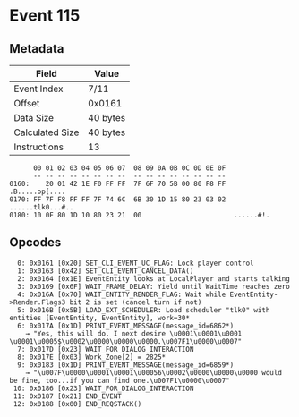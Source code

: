 # Event 115

## Metadata

| Field           | Value    |
|-----------------|----------|
| Event Index     | 7/11     |
| Offset          | 0x0161   |
| Data Size       | 40 bytes |
| Calculated Size | 40 bytes |
| Instructions    | 13       |

```
      00 01 02 03 04 05 06 07  08 09 0A 0B 0C 0D 0E 0F
      -- -- -- -- -- -- -- --  -- -- -- -- -- -- -- --
0160:    20 01 42 1E F0 FF FF  7F 6F 70 5B 00 80 F8 FF    .B.....op[....
0170: FF 7F F8 FF FF 7F 74 6C  6B 30 1D 15 80 23 03 02  ......tlk0...#..
0180: 10 0F 80 1D 10 80 23 21  00                       ......#!.       
```

## Opcodes

```
  0: 0x0161 [0x20] SET_CLI_EVENT_UC_FLAG: Lock player control
  1: 0x0163 [0x42] SET_CLI_EVENT_CANCEL_DATA()
  2: 0x0164 [0x1E] EventEntity looks at LocalPlayer and starts talking
  3: 0x0169 [0x6F] WAIT_FRAME_DELAY: Yield until WaitTime reaches zero
  4: 0x016A [0x70] WAIT_ENTITY_RENDER_FLAG: Wait while EventEntity->Render.Flags3 bit 2 is set (cancel turn if not)
  5: 0x016B [0x5B] LOAD_EXT_SCHEDULER: Load scheduler "tlk0" with entities [EventEntity, EventEntity], work=30*
  6: 0x017A [0x1D] PRINT_EVENT_MESSAGE(message_id=6862*)
    → "Yes, this will do. I next desire \u0001\u0001\u0001 \u0001\u0005$\u0002\u0000\u0000\u0000.\u007F1\u0000\u0007"
  7: 0x017D [0x23] WAIT_FOR_DIALOG_INTERACTION
  8: 0x017E [0x03] Work_Zone[2] = 2825*
  9: 0x0183 [0x1D] PRINT_EVENT_MESSAGE(message_id=6859*)
    → "\u007F\u0000\u0001\u0001\u00056\u0002\u0000\u0000\u0000 would be fine, too...if you can find one.\u007F1\u0000\u0007"
 10: 0x0186 [0x23] WAIT_FOR_DIALOG_INTERACTION
 11: 0x0187 [0x21] END_EVENT
 12: 0x0188 [0x00] END_REQSTACK()
```
